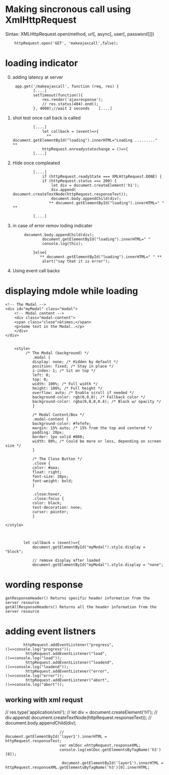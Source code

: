 
# Making sincronous call using XmlHttpRequest

Sintax: XMLHttpRequest.open(method, url[, async[, user[, password]]])

        httpRequest.open('GET', 'makeajaxcall',false);

# loading indicator
0. adding latency at server 


        app.get('/makeajaxcall', function (req, res) {
                [....]
                setTimeout(function(){
                    res.render('ajaxresponse');
                    // res.status(404).end();
                }, 4000);//wait 2 seconds    [....]



1. shot test once call back is called

                [....]
                    let callback = (event)=>{
                      **   document.getElementById("loading").innerHTML="Loading ........."  **
                    httpRequest.onreadystatechange = ()=>{
                [....]

2. Hide once compleated

                [....]
                    if (httpRequest.readyState === XMLHttpRequest.DONE) {
                    if (httpRequest.status === 200) {
                        let div = document.createElement('h1');
                        div.append( document.createTextNode(httpRequest.responseText));
                        document.body.appendChild(div);  
                       ** document.getElementById("loading").innerHTML=" " **
                        
                [....]

3. in case of error remov loding indicater

            document.body.appendChild(div);  
                    document.getElementById("loading").innerHTML=" "
                    console.log(this);
                    
                }else{
                   ** document.getElementById("loading").innerHTML=" " **
                    alert("say that it is error");

4. Using event call backs


# displaying mdole while loading

    <!-- The Modal -->
    <div id="myModal" class="modal">
        <!-- Modal content -->
        <div class="modal-content">
        <span class="close">&times;</span>
        <p>Some text in the Modal..</p>
        </div>
    </div>


        <style>
             /* The Modal (background) */
                .modal {
                display: none; /* Hidden by default */
                position: fixed; /* Stay in place */
                z-index: 1; /* Sit on top */
                left: 0;
                top: 0;
                width: 100%; /* Full width */
                height: 100%; /* Full height */
                overflow: auto; /* Enable scroll if needed */
                background-color: rgb(0,0,0); /* Fallback color */
                background-color: rgba(0,0,0,0.4); /* Black w/ opacity */
                }

                /* Modal Content/Box */
                .modal-content {
                background-color: #fefefe;
                margin: 15% auto; /* 15% from the top and centered */
                padding: 20px;
                border: 1px solid #888;
                width: 80%; /* Could be more or less, depending on screen size */
                }

                /* The Close Button */
                .close {
                color: #aaa;
                float: right;
                font-size: 28px;
                font-weight: bold;
                }

                .close:hover,
                .close:focus {
                color: black;
                text-decoration: none;
                cursor: pointer;
                }

    </style>



            let callback = (event)=>{
                document.getElementById("myModal").style.display = "block";

                // remove display after loaded
                document.getElementById("myModal").style.display = "none";



# wording response
    getResponseHeader()	Returns specific header information from the server resource
    getAllResponseHeaders()	Returns all the header information from the server resource


# adding event listners

            httpRequest.addEventListener("progress", ()=>console.log("progress"));
             httpRequest.addEventListener("load", ()=>console.log("load"));
             httpRequest.addEventListener("loadend", ()=>console.log("loadend"));
             httpRequest.addEventListener("error", ()=>console.log("error"));
             httpRequest.addEventListener("abort", ()=>console.log("abort"));



working with xml requst
--------------------------
  // res.type('application/xml');
 // let div = document.createElement('h1');
                            // div.append( document.createTextNode(httpRequest.responseText));
                            // document.body.appendChild(div);  

                            //  document.getElementById('layer1').innerHTML =  httpRequest.responseText;
                            var xmlDoc =httpRequest.responseXML;
                            console.log(xmlDoc.getElementsByTagName('h3')[0]);

                             document.getElementById('layer1').innerHTML =  httpRequest.responseXML.getElementsByTagName('h3')[0].innerHTML;
                    